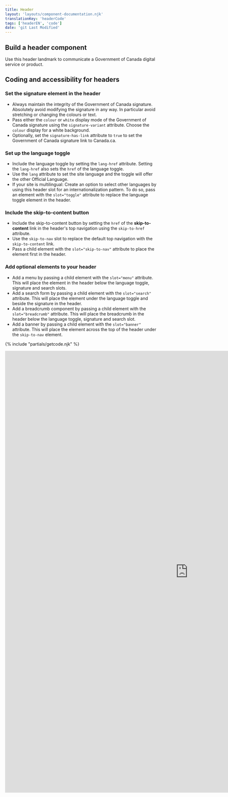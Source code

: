 ```yaml
---
title: Header
layout: 'layouts/component-documentation.njk'
translationKey: 'headerCode'
tags: ['headerEN', 'code']
date: 'git Last Modified'
---
```


## Build a header component

Use this header landmark to communicate a Government of Canada digital service or product.

## Coding and accessibility for headers

### Set the signature element in the header

- Always maintain the integrity of the Government of Canada signature. Absolutely avoid modifying the signature in any way. In particular avoid stretching or changing the colours or text.
- Pass either the `colour` or `white` display mode of the Government of Canada signature using the `signature-variant` attribute. Choose the `colour` display for a white background.
- Optionally, set the `signature-has-link` attribute to `true` to set the Government of Canada signature link to Canada.ca.

### Set up the language toggle

- Include the language toggle by setting the `lang-href` attribute. Setting the `lang-href` also sets the `href` of the language toggle.
- Use the `lang` attribute to set the site language and the toggle will offer the other Official Language.
- If your site is multilingual: Create an option to select other languages by using this header slot for an internationalization pattern. To do so, pass an element with the `slot="toggle"` attribute to replace the language toggle element in the header.

### Include the skip-to-content button

- Include the skip-to-content button by setting the `href` of the **skip-to-content** link in the header's top navigation using the `skip-to-href` attribute.
- Use the `skip-to-nav` slot to replace the default top navigation with the `skip-to-content` link.
- Pass a child element with the `slot="skip-to-nav"` attribute to place the element first in the header.

### Add optional elements to your header

- Add a menu by passing a child element with the `slot="menu"` attribute. This will place the element in the header below the language toggle, signature and search slots.
- Add a search form by passing a child element with the `slot="search"` attribute. This will place the element under the language toggle and beside the signature in the header.
- Add a breadcrumb component by passing a child element with the `slot="breadcrumb"` attribute. This will place the breadcrumb in the header below the language toggle, signature and search slot.
- Add a banner by passing a child element with the `slot="banner"` attribute. This will place the element across the top of the header under the `skip-to-nav` element.

{% include "partials/getcode.njk" %}

<iframe
  title="Overview of gcds-header properties and events."
  src="https://cds-snc.github.io/gcds-components/iframe.html?viewMode=docs&demo=true&singleStory=true&id=components-header--events-properties"
  width="1200"
  height="1450"
  style="display: block; margin: 0 auto;"
  frameBorder="0"
  allow="clipboard-write"
></iframe>

